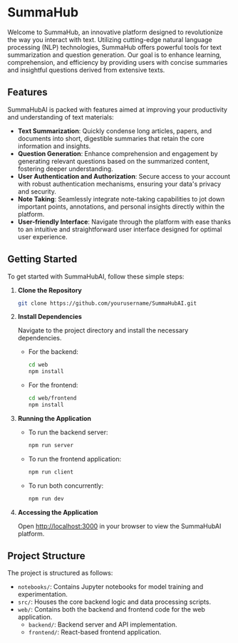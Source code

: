 
# SummaHub

Welcome to SummaHub, an innovative platform designed to revolutionize the way you interact with text. Utilizing cutting-edge natural language processing (NLP) technologies, SummaHub offers powerful tools for text summarization and question generation. Our goal is to enhance learning, comprehension, and efficiency by providing users with concise summaries and insightful questions derived from extensive texts.

## Features

SummaHubAI is packed with features aimed at improving your productivity and understanding of text materials:

- **Text Summarization**: Quickly condense long articles, papers, and documents into short, digestible summaries that retain the core information and insights.
- **Question Generation**: Enhance comprehension and engagement by generating relevant questions based on the summarized content, fostering deeper understanding.
- **User Authentication and Authorization**: Secure access to your account with robust authentication mechanisms, ensuring your data's privacy and security.
- **Note Taking**: Seamlessly integrate note-taking capabilities to jot down important points, annotations, and personal insights directly within the platform.
- **User-friendly Interface**: Navigate through the platform with ease thanks to an intuitive and straightforward user interface designed for optimal user experience.

## Getting Started

To get started with SummaHubAI, follow these simple steps:

1. **Clone the Repository**

   ```sh
   git clone https://github.com/yourusername/SummaHubAI.git
   ```

2. **Install Dependencies**

   Navigate to the project directory and install the necessary dependencies.

   - For the backend:

     ```sh
     cd web
     npm install
     ```

   - For the frontend:

     ```sh
     cd web/frontend
     npm install
     ```

3. **Running the Application**

   - To run the backend server:

     ```sh
     npm run server
     ```

   - To run the frontend application:

     ```sh
     npm run client
     ```

   - To run both concurrently:

     ```sh
     npm run dev
     ```

4. **Accessing the Application**

   Open [http://localhost:3000](http://localhost:3000) in your browser to view the SummaHubAI platform.

## Project Structure

The project is structured as follows:

- `notebooks/`: Contains Jupyter notebooks for model training and experimentation.
- `src/`: Houses the core backend logic and data processing scripts.
- `web/`: Contains both the backend and frontend code for the web application.
  - `backend/`: Backend server and API implementation.
  - `frontend/`: React-based frontend application.

  
